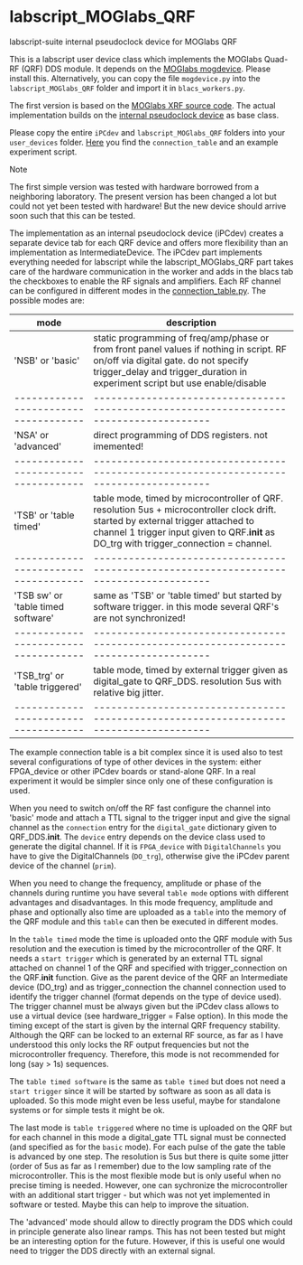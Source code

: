 # labscript_MOGlabs_QRF
labscript-suite internal pseudoclock device for MOGlabs QRF

This is a labscript user device class which implements the MOGlabs Quad-RF (QRF) DDS module. It depends on the [MOGlabs mogdevice](https://pypi.org/project/mogdevice/). Please install this. Alternatively, you can copy the file `mogdevice.py` into the `labscript_MOGlabs_QRF` folder and import it in `blacs_workers.py`.

The first version is based on the [MOGlabs XRF source code](https://github.com/specialforcea/labscript_suite/blob/a4ad5255207cced671990fff94647b1625aa0049/labscript_devices/MOGLabs_XRF021.py). The actual implementation builds on the [internal pseudoclock device](https://github.com/INO-quantum/labscript_iPCdev) as base class. 

Please copy the entire `iPCdev` and `labscript_MOGlabs_QRF` folders into your `user_devices` folder. [Here](https://github.com/INO-quantum/labscript_MOGlabs_QRF/tree/main/example_experiment) you find the `connection_table` and an example experiment script. 

> [!Note]
> The first simple version was tested with hardware borrowed from a neighboring laboratory. The present version has been changed a lot but could not yet been tested with hardware! But the new device should arrive soon such that this can be tested. 

The implementation as an internal pseudoclock device (iPCdev) creates a separate device tab for each QRF device and offers more flexibility than an implementation as IntermediateDevice. The iPCdev part implements everything needed for labscript while the labscript_MOGlabs_QRF part takes care of the hardware communication in the worker and adds in the blacs tab the checkboxes to enable the RF signals and amplifiers. Each RF channel can be configured in different modes in the [connection_table.py](https://github.com/INO-quantum/labscript_MOGlabs_QRF/tree/main/example_experiment). The possible modes are:

| mode                               | description                                                                          |
|------------------------------------|--------------------------------------------------------------------------------------|
| 'NSB' or 'basic'                   | static programming of freq/amp/phase or from front panel values if nothing in script. RF on/off via digital gate. do not specify trigger_delay and trigger_duration in experiment script but use enable/disable             |
|------------------------------------|--------------------------------------------------------------------------------------|
| 'NSA' or 'advanced'                | direct programming of DDS registers. not imemented!                                  |
|------------------------------------|--------------------------------------------------------------------------------------|
| 'TSB' or 'table timed'             | table mode, timed by microcontroller of QRF. resolution 5us + microcontroller clock drift. started by external trigger attached to channel 1 trigger input given to QRF.__init__ as DO_trg with trigger_connection = channel.  |
|------------------------------------|--------------------------------------------------------------------------------------|
| 'TSB sw' or 'table timed software' | same as 'TSB' or 'table timed' but started by software trigger. in this mode several QRF's are not synchronized! |
|------------------------------------|--------------------------------------------------------------------------------------|
| 'TSB_trg' or 'table triggered'     | table mode, timed by external trigger given as digital_gate to QRF_DDS. resolution 5us with relative big jitter. |
|------------------------------------|--------------------------------------------------------------------------------------|

The example connection table is a bit complex since it is used also to test several configurations of type of other devices in the system: either FPGA_device or other iPCdev boards or stand-alone QRF. In a real experiment it would be simpler since only one of these configuration is used.

When you need to switch on/off the RF fast configure the channel into 'basic' mode and attach a TTL signal to the trigger input and give the signal channel as the `connection` entry for the `digital_gate` dictionary given to QRF_DDS.__init__. The `device` entry depends on the device class used to generate the digital channel. If it is `FPGA_device` with `DigitalChannels` you have to give the DigitalChannels (`DO_trg`), otherwise give the iPCdev parent device of the channel (`prim`).

When you need to change the frequency, amplitude or phase of the channels during runtime you have several `table mode` options with different advantages and disadvantages. In this mode frequency, amplitude and phase and optionally also time are uploaded as a `table` into the memory of the QRF module and this `table` can then be executed in different modes.

In the `table timed` mode the time is uploaded onto the QRF module with 5us resolution and the execution is timed by the microcontroller of the QRF. It needs a `start trigger` which is generated by an external TTL signal attached on channel 1 of the QRF and specified with trigger_connection on the QRF.__init__ function. Give as the parent device of the QRF an Intermediate device (DO_trg) and as trigger_connection the channel connection used to identify the trigger channel (format depends on the type of device used). The trigger channel must be always given but the iPCdev class allows to use a virtual device (see hardware_trigger = False option). In this mode the timing except of the start is given by the internal QRF frequency stability. Although the QRF can be locked to an external RF source, as far as I have understood this only locks the RF output frequencies but not the microcontroller frequency. Therefore, this mode is not recommended for long (say > 1s) sequences.

The `table timed software` is the same as `table timed` but does not need a `start trigger` since it will be started by software as soon as all data is uploaded. So this mode might even be less useful, maybe for standalone systems or for simple tests it might be ok.

The last mode is `table triggered` where no time is uploaded on the QRF but for each channel in this mode a digital_gate TTL signal must be connected (and specified as for the `basic` mode). For each pulse of the gate the table is advanced by one step. The resolution is 5us but there is quite some jitter (order of 5us as far as I remember) due to the low sampling rate of the microcontroller. This is the most flexible mode but is only useful when no precise timing is needed. However, one can sychronize the microcontroller with an additional start trigger - but which was not yet implemented in software or tested. Maybe this can help to improve the situation.

The 'advanced' mode should allow to directly program the DDS which could in principle generate also linear ramps. This has not been tested but might be an interesting option for the future. However, if this is useful one would need to trigger the DDS directly with an external signal.


